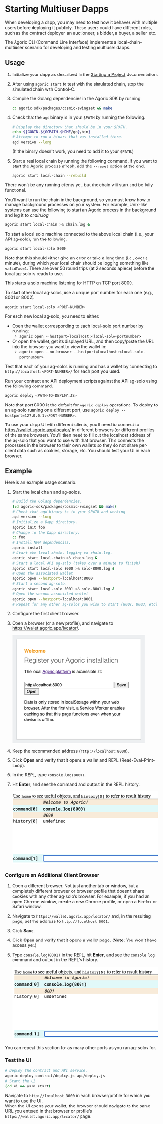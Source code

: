 # Starting Multiuser Dapps

When developing a dapp, you may need to test how it behaves with multiple users before deploying it publicly. These users could have different roles, such as the contract deployer, an auctioneer, a bidder, a buyer, a seller, etc. 

The Agoric CLI (Command Line Interface) implements a local-chain-multiuser scenario for developing and testing multiuser dapps.

## Usage

1. Initialize your dapp as described in the [Starting a Project](../getting-started/start-a-project) documentation. 
2. After using `agoric start` to test with the simulated chain, stop the simulated chain with Control-C.
3. Compile the Golang dependencies in the Agoric SDK by running

	```sh
	cd agoric-sdk/packages/cosmic-swingset && make
	```
4. Check that the `agd` binary is in your `$PATH` by running the following. 

	```sh
	# Display the directory that should be in your $PATH.
	echo ${GOBIN-${GOPATH-$HOME/go}/bin}
	# Attempt to run a binary that was installed there.
    agd version --long
	```
	(If the binary doesn't work, you need to add it to your `$PATH`.)
5. Start a real local chain by running the following command. If you want to start the Agoric process afresh, add the `--reset` option at the end.

	```sh
	agoric start local-chain --rebuild
	```

There won’t be any running clients yet, but the chain will start and be fully functional.

You'll want to run the chain in the background, so you must know how to manage background processes on your system.  For example, Unix-like systems can use the following to start an Agoric process in the background and log it to *chain.log*.

```sh
agoric start local-chain >& chain.log &
```
To start a local solo machine connected to the above local chain (i.e., your API ag-solo), run the following.

```sh
agoric start local-solo 8000
```
Note that this should either give an error or take a long time (i.e., over a minute), during which your local chain should be logging something like `validTxs=1`. There are over 50 round trips (at 2 seconds apiece) before the local ag-solo is ready to use.

This starts a solo machine listening for HTTP on TCP port 8000.

To start other local ag-solos, use a unique port number for each one (e.g., 8001 or 8002).

```sh
agoric start local-solo <PORT-NUMBER>
```
For each new local ag-solo, you need to either:
- Open the wallet corresponding to each local-solo port number by running:
  - `agoric open --hostport=localhost:<local-solo-portnumber>`
- Or open the wallet, get its displayed URL, and then copy/paste the URL into the browser you want to
  view the wallet in:
  - `agoric open --no-browser --hostport=localhost:<local-solo-portnumber>` 

Test that each of your ag-solos is running and has a wallet by connecting to `http://localhost:<PORT-NUMBER>/` for each port you used.

Run your contract and API deployment scripts against the API ag-solo using the following command.

```sh
agoric deploy <PATH-TO-DEPLOY.JS>
```

Note that port 8000 is the default for `agoric deploy` operations. To deploy to an ag-solo running on a different port, use `agoric deploy --hostport=127.0.0.1:<PORT-NUMBER>`.

To use your dapp UI with different clients, you’ll need to connect to https://wallet.agoric.app/locator/ in different browsers (or different profiles of the same browser). You'll then need to fill out the localhost address of the ag-solo that you want to use with that browser. This connects the processes in the browser to their own wallets so they do not share per-client data such as cookies, storage, etc. You should test your UI in each browser.

## Example

Here is an example usage scenario.

1. Start the local chain and ag-solos.

	```sh
	# Build the Golang dependencies.
	(cd agoric-sdk/packages/cosmic-swingset && make)
	# Check that agd binary is in your $PATH and working
	agd version --long
	# Initialize a Dapp directory.
	agoric init foo
	# Change to the Dapp directory.
	cd foo
	# Install NPM dependencies.
	agoric install
	# Start the local chain, logging to chain.log.
	agoric start local-chain >& chain.log &
	# Start a local API ag-solo (takes over a minute to finish)
	agoric start local-solo 8000 >& solo-8000.log &
	# Open the associated wallet
	agoric open --hostport=localhost:8000
	# Start a second ag-solo.
	agoric start local-solo 8001 >& solo-8001.log &
	# Open the second associated wallet
	agoric open --hostport=localhost:8001
	# Repeat for any other ag-solos you wish to start (8002, 8003, etc)
	```
2. Configure the first client browser.
3. Open a browser (or a new profile), and navigate to https://wallet.agoric.app/locator/.

	![Agoric Registration](./assets/Agoric-Registration.png)
4. Keep the recommended address (`http://localhost:8000`).
5. Click **Open** and verify that it opens a wallet and REPL (Read-Eval-Print-Loop).  
6. In the REPL, type `console.log(8000)`.
7. Hit **Enter**, and see the command and output in the REPL history.

	![REPL](./assets/REPL-1.png)

### Configure an Additional Client Browser

1. Open a different browser. Not just another tab or window, but a completely different browser or browser profile that doesn’t share cookies with any other ag-solo’s browser. For example, if you had an open Chrome window, create a new Chrome profile, or open a Firefox or Safari window. 
2. Navigate to `https://wallet.agoric.app/locator/` and, in the resulting page, set the address to `http://localhost:8001`.
3. Click **Save**.
4. Click **Open** and verify that it opens a wallet page. (**Note**: You won't have access yet.)
5. Type `console.log(8001)` in the REPL, hit **Enter**, and see the `console.log` command and output in the REPL's history.

	![REPL](./assets/REPL-2.png)

You can repeat this section for as many other ports as you ran ag-solos for.

### Test the UI

```sh
# Deploy the contract and API service.
agoric deploy contract/deploy.js api/deploy.js
# Start the UI
(cd ui && yarn start)
```

Navigate to `http://localhost:3000` in each browser/profile for which you want to use the UI.  
When the UI opens your wallet, the browser should navigate to the same URL you entered in that browser
or profile’s `https://wallet.agoric.app/locator/` page.
